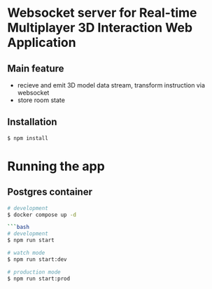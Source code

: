 # Websocket server for Real-time Multiplayer 3D Interaction Web Application

## Main feature
- recieve and emit 3D model data stream, transform instruction via websocket
- store room state

## Installation

```bash
$ npm install
```

# Running the app
## Postgres container
```bash
# development
$ docker compose up -d

```bash
# development
$ npm run start

# watch mode
$ npm run start:dev

# production mode
$ npm run start:prod
```


